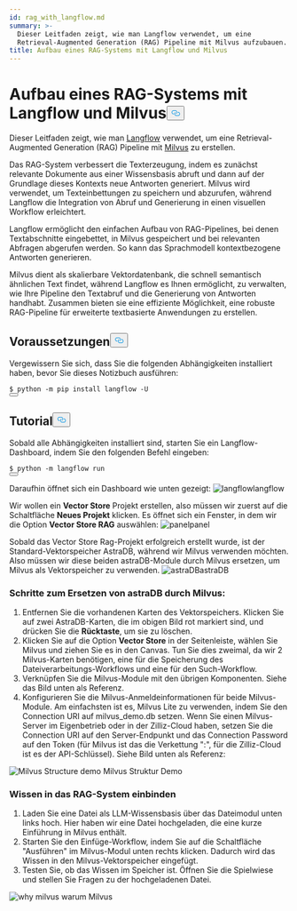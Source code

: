 ```yaml
---
id: rag_with_langflow.md
summary: >-
  Dieser Leitfaden zeigt, wie man Langflow verwendet, um eine
  Retrieval-Augmented Generation (RAG) Pipeline mit Milvus aufzubauen.
title: Aufbau eines RAG-Systems mit Langflow und Milvus
---
```

<h1 id="Building-a-RAG-System-Using-Langflow-with-Milvus" class="common-anchor-header">Aufbau eines RAG-Systems mit Langflow und Milvus<button data-href="#Building-a-RAG-System-Using-Langflow-with-Milvus" class="anchor-icon" translate="no">
      <svg translate="no"
        aria-hidden="true"
        focusable="false"
        height="20"
        version="1.1"
        viewBox="0 0 16 16"
        width="16"
      >
        <path
          fill="#0092E4"
          fill-rule="evenodd"
          d="M4 9h1v1H4c-1.5 0-3-1.69-3-3.5S2.55 3 4 3h4c1.45 0 3 1.69 3 3.5 0 1.41-.91 2.72-2 3.25V8.59c.58-.45 1-1.27 1-2.09C10 5.22 8.98 4 8 4H4c-.98 0-2 1.22-2 2.5S3 9 4 9zm9-3h-1v1h1c1 0 2 1.22 2 2.5S13.98 12 13 12H9c-.98 0-2-1.22-2-2.5 0-.83.42-1.64 1-2.09V6.25c-1.09.53-2 1.84-2 3.25C6 11.31 7.55 13 9 13h4c1.45 0 3-1.69 3-3.5S14.5 6 13 6z"
        ></path>
      </svg>
    </button></h1><p>Dieser Leitfaden zeigt, wie man <a href="https://www.langflow.org/">Langflow</a> verwendet, um eine Retrieval-Augmented Generation (RAG) Pipeline mit <a href="https://milvus.io/">Milvus</a> zu erstellen.</p>
<p>Das RAG-System verbessert die Texterzeugung, indem es zunächst relevante Dokumente aus einer Wissensbasis abruft und dann auf der Grundlage dieses Kontexts neue Antworten generiert. Milvus wird verwendet, um Texteinbettungen zu speichern und abzurufen, während Langflow die Integration von Abruf und Generierung in einen visuellen Workflow erleichtert.</p>
<p>Langflow ermöglicht den einfachen Aufbau von RAG-Pipelines, bei denen Textabschnitte eingebettet, in Milvus gespeichert und bei relevanten Abfragen abgerufen werden. So kann das Sprachmodell kontextbezogene Antworten generieren.</p>
<p>Milvus dient als skalierbare Vektordatenbank, die schnell semantisch ähnlichen Text findet, während Langflow es Ihnen ermöglicht, zu verwalten, wie Ihre Pipeline den Textabruf und die Generierung von Antworten handhabt. Zusammen bieten sie eine effiziente Möglichkeit, eine robuste RAG-Pipeline für erweiterte textbasierte Anwendungen zu erstellen.</p>
<h2 id="Prerequisites" class="common-anchor-header">Voraussetzungen<button data-href="#Prerequisites" class="anchor-icon" translate="no">
      <svg translate="no"
        aria-hidden="true"
        focusable="false"
        height="20"
        version="1.1"
        viewBox="0 0 16 16"
        width="16"
      >
        <path
          fill="#0092E4"
          fill-rule="evenodd"
          d="M4 9h1v1H4c-1.5 0-3-1.69-3-3.5S2.55 3 4 3h4c1.45 0 3 1.69 3 3.5 0 1.41-.91 2.72-2 3.25V8.59c.58-.45 1-1.27 1-2.09C10 5.22 8.98 4 8 4H4c-.98 0-2 1.22-2 2.5S3 9 4 9zm9-3h-1v1h1c1 0 2 1.22 2 2.5S13.98 12 13 12H9c-.98 0-2-1.22-2-2.5 0-.83.42-1.64 1-2.09V6.25c-1.09.53-2 1.84-2 3.25C6 11.31 7.55 13 9 13h4c1.45 0 3-1.69 3-3.5S14.5 6 13 6z"
        ></path>
      </svg>
    </button></h2><p>Vergewissern Sie sich, dass Sie die folgenden Abhängigkeiten installiert haben, bevor Sie dieses Notizbuch ausführen:</p>
<pre><code translate="no" class="language-shell">$ python -m pip install langflow -U
<button class="copy-code-btn"></button></code></pre>
<h2 id="Tutorial" class="common-anchor-header">Tutorial<button data-href="#Tutorial" class="anchor-icon" translate="no">
      <svg translate="no"
        aria-hidden="true"
        focusable="false"
        height="20"
        version="1.1"
        viewBox="0 0 16 16"
        width="16"
      >
        <path
          fill="#0092E4"
          fill-rule="evenodd"
          d="M4 9h1v1H4c-1.5 0-3-1.69-3-3.5S2.55 3 4 3h4c1.45 0 3 1.69 3 3.5 0 1.41-.91 2.72-2 3.25V8.59c.58-.45 1-1.27 1-2.09C10 5.22 8.98 4 8 4H4c-.98 0-2 1.22-2 2.5S3 9 4 9zm9-3h-1v1h1c1 0 2 1.22 2 2.5S13.98 12 13 12H9c-.98 0-2-1.22-2-2.5 0-.83.42-1.64 1-2.09V6.25c-1.09.53-2 1.84-2 3.25C6 11.31 7.55 13 9 13h4c1.45 0 3-1.69 3-3.5S14.5 6 13 6z"
        ></path>
      </svg>
    </button></h2><p>Sobald alle Abhängigkeiten installiert sind, starten Sie ein Langflow-Dashboard, indem Sie den folgenden Befehl eingeben:</p>
<pre><code translate="no" class="language-shell">$ python -m langflow run
<button class="copy-code-btn"></button></code></pre>
<p>Daraufhin öffnet sich ein Dashboard wie unten gezeigt: <span class="img-wrapper"> <img translate="no" src="/docs/v2.4.x/assets/langflow_dashboard_start.png" alt="langflow" class="doc-image" id="langflow" /><span>langflow</span> </span></p>
<p>Wir wollen ein <strong>Vector Store</strong> Projekt erstellen, also müssen wir zuerst auf die Schaltfläche <strong>Neues Projekt</strong> klicken. Es öffnet sich ein Fenster, in dem wir die Option <strong>Vector Store RAG</strong> auswählen: <span class="img-wrapper"> <img translate="no" src="/docs/v2.4.x/assets/langflow_dashboard_new_project.png" alt="panel" class="doc-image" id="panel" /><span>panel</span> </span></p>
<p>Sobald das Vector Store Rag-Projekt erfolgreich erstellt wurde, ist der Standard-Vektorspeicher AstraDB, während wir Milvus verwenden möchten. Also müssen wir diese beiden astraDB-Module durch Milvus ersetzen, um Milvus als Vektorspeicher zu verwenden. <span class="img-wrapper"> <img translate="no" src="/docs/v2.4.x/assets/langflow_default_structure.png" alt="astraDB" class="doc-image" id="astradb" /><span>astraDB</span> </span></p>
<h3 id="Steps-to-replace-astraDB-with-Milvus" class="common-anchor-header">Schritte zum Ersetzen von astraDB durch Milvus:</h3><ol>
<li>Entfernen Sie die vorhandenen Karten des Vektorspeichers. Klicken Sie auf zwei AstraDB-Karten, die im obigen Bild rot markiert sind, und drücken Sie die <strong>Rücktaste</strong>, um sie zu löschen.</li>
<li>Klicken Sie auf die Option <strong>Vector Store</strong> in der Seitenleiste, wählen Sie Milvus und ziehen Sie es in den Canvas. Tun Sie dies zweimal, da wir 2 Milvus-Karten benötigen, eine für die Speicherung des Dateiverarbeitungs-Workflows und eine für den Such-Workflow.</li>
<li>Verknüpfen Sie die Milvus-Module mit den übrigen Komponenten. Siehe das Bild unten als Referenz.</li>
<li>Konfigurieren Sie die Milvus-Anmeldeinformationen für beide Milvus-Module. Am einfachsten ist es, Milvus Lite zu verwenden, indem Sie den Connection URI auf milvus_demo.db setzen. Wenn Sie einen Milvus-Server im Eigenbetrieb oder in der Zilliz-Cloud haben, setzen Sie die Connection URI auf den Server-Endpunkt und das Connection Password auf den Token (für Milvus ist das die Verkettung &quot;<username>:<password>&quot;, für die Zilliz-Cloud ist es der API-Schlüssel). Siehe Bild unten als Referenz:</li>
</ol>
<p>
  
   <span class="img-wrapper"> <img translate="no" src="/docs/v2.4.x/assets/langflow_milvus_structure.png" alt="Milvus Structure demo" class="doc-image" id="milvus-structure-demo" />
   </span> <span class="img-wrapper"> <span>Milvus Struktur Demo</span> </span></p>
<h3 id="Embed-knowledge-into-the-RAG-system" class="common-anchor-header">Wissen in das RAG-System einbinden</h3><ol>
<li>Laden Sie eine Datei als LLM-Wissensbasis über das Dateimodul unten links hoch. Hier haben wir eine Datei hochgeladen, die eine kurze Einführung in Milvus enthält.</li>
<li>Starten Sie den Einfüge-Workflow, indem Sie auf die Schaltfläche "Ausführen" im Milvus-Modul unten rechts klicken. Dadurch wird das Wissen in den Milvus-Vektorspeicher eingefügt.</li>
<li>Testen Sie, ob das Wissen im Speicher ist. Öffnen Sie die Spielwiese und stellen Sie Fragen zu der hochgeladenen Datei.</li>
</ol>
<p>
  
   <span class="img-wrapper"> <img translate="no" src="/docs/v2.4.x/assets/langflow_why_milvus.png" alt="why milvus" class="doc-image" id="why-milvus" />
   </span> <span class="img-wrapper"> <span>warum Milvus</span> </span></p>
